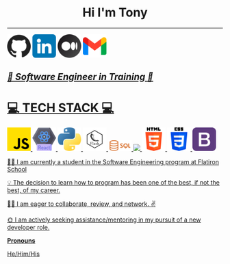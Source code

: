 
<h1 style='text-align:center'>Hi I'm Tony</h1>
<hr>
<!-- GIT, LINKEDIN, MEDIUM, GMAIL ICONS -->
<a href="https://github.com/N2IT/"><img src="./assets/github.png" width=55></a>
<a href="https://www.linkedin.com/in/tony-eder/"><img src="./assets/linkedin.png" width=55></a>
<a href="https://medium.com/@tonyeder11"><img src="./assets/medium.png" width=55></a>
<a href="mailto:tonyeder11@gmail.com?subject=Hey I was looking at your github profile and [you take it from here]" target="_blank"><img src="./assets/gmail.png" width=55>

<h2><em>💪 Software Engineer in Training 💪</em></h2>

<!-- TECH STACK -->
<!-- JAVASCRIPT, REACT, PYTHON, FLASK, ALEMBIC, FLASK-RESTFUL, SQL, SQLITE, LINUX, SQLALCHEMY, HTML5, CSS3, BOOTSTRAP -- ICONS-->
# 💻 TECH STACK 💻
<!-- <div style='display: inline-flex'> -->
<div class="tech-stack">
    <img src="./assets/js.png" width=55>
    <img src='./assets/react.png' width=55>
    <img src='./assets/python.png' width=55>
    <img src='./assets/flask.png' width=55>
    <img src='./assets/Sql_data_base_with_logo.png' width=55>
    <img src='./assets/1000px-SQLite370.png.png' width=55>
    <img src='./assets/html-5.png' width=55>
    <img src='./assets/css-3.png' width=55>
    <img src='./assets/bootstrap.png' width=55>
</div>

<!-- personal notes about me: -->
<p>🧑‍🎓 I am currently a student in the Software Engineering program at Flatiron School</p>
<p>💡 The decision to learn how to program has been one of the best, if not the best, of my career.</p>
<p>🙋‍♂️ I am eager to collaborate, review, and network. ✌️ </p>
<p>🌞 I am actively seeking assistance/mentoring in my pursuit of a new developer role.</p>

<!-- PROJECT DEMOS
LINKS TO TOP THREE OR FOUR -->
<p><b>Pronouns</b></p>
<p>He/Him/His</p>

<!-- <p><b>One more note...</b></p> -->
